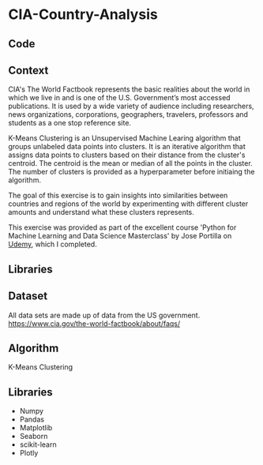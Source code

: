 # CIA-Country-Analysis

## Code

## Context
CIA's The World Factbook represents the basic realities about the world in which we live in and is one of the U.S. Government’s most accessed publications. It is used by a wide variety of audience including researchers, news organizations, corporations, geographers, travelers, professors and students as a one stop reference site. 

K-Means Clustering is an Unsupervised Machine Learing algorithm that groups unlabeled data points into clusters. It is an iterative algorithm that assigns data points to clusters based on their distance from the cluster's centroid. The centroid is the mean or median of all the points in the cluster. The number of clusters is provided as a hyperparameter before initiaing the algorithm.

The goal of this exercise is to gain insights into similarities between countries and regions of the world by experimenting with different cluster amounts and understand what these clusters represents. 

This exercise was provided as part of the excellent course 'Python for Machine Learning and Data Science Masterclass' by Jose Portilla on [Udemy](https://www.udemy.com/course/python-for-machine-learning-data-science-masterclass/), which I completed.

## Libraries

## Dataset
All data sets are made up of data from the US government. https://www.cia.gov/the-world-factbook/about/faqs/

## Algorithm
K-Means Clustering

## Libraries
 * Numpy
 * Pandas
 * Matplotlib
 * Seaborn
 * scikit-learn
 * Plotly
